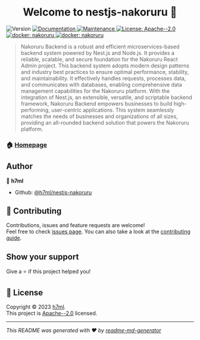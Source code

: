 <h1 align="center">Welcome to nestjs-nakoruru 👋</h1>
<p>
  <img alt="Version" src="https://img.shields.io/badge/version-0.0.1-blue.svg?cacheSeconds=2592000" />
  <a href="https://github.com/h7ml/nestjs-nakoruru#readme" target="_blank">
    <img alt="Documentation" src="https://img.shields.io/badge/documentation-yes-brightgreen.svg" />
  </a>
  <a href="https://github.com/h7ml/nestjs-nakoruru/graphs/commit-activity" target="_blank">
    <img alt="Maintenance" src="https://img.shields.io/badge/Maintained%3F-yes-green.svg" />
  </a>
  <a href="https://github.com/h7ml/nestjs-nakoruru/blob/master/LICENSE" target="_blank">
    <img alt="License: Apache--2.0" src="https://img.shields.io/github/license/h7ml/nestjs-nakoruru/nestjs-nakoruru" />
  </a>
    <a href="https://hub.docker.com/repository/docker/h7ml/nakoruru/general" target="_blank">
    <img alt="docker: nakoruru" src="https://img.shields.io/docker/v/h7ml/nakoruru" />
  </a>
  <a href="https://hub.docker.com/repository/docker/h7ml/nestjs-nakoruru/general" target="_blank">
    <img alt="docker: nakoruru" src="https://img.shields.io/docker/v/h7ml/nestjs-nakoruru" />  </a>
</p>

> Nakoruru Backend is a robust and efficient microservices-based backend system powered by Nest.js and Node.js. It provides a reliable, scalable, and secure foundation for the Nakoruru React Admin project. This backend system adopts modern design patterns and industry best practices to ensure optimal performance, stability, and maintainability. It effectively handles requests, processes data, and communicates with databases, enabling comprehensive data management capabilities for the Nakoruru platform. With the integration of Nest.js, an extensible, versatile, and scriptable backend framework, Nakoruru Backend empowers businesses to build high-performing, user-centric applications. This system seamlessly matches the needs of businesses and organizations of all sizes, providing an all-rounded backend solution that powers the Nakoruru platform.

### 🏠 [Homepage](https://nestjs-nakoruru.h7ml.cn)

## Author

👤 **h7ml**

- Github: [@h7ml/nestjs-nakoruru](https://github.com/h7ml/nestjs-nakoruru)

## 🤝 Contributing

Contributions, issues and feature requests are welcome!<br />Feel free to check [issues page](https://github.com/h7ml/nestjs-nakoruru/issues). You can also take a look at the [contributing guide](https://github.com/h7ml/nestjs-nakoruru/blob/master/CONTRIBUTING.md).

## Show your support

Give a ⭐️ if this project helped you!

## 📝 License

Copyright © 2023 [h7ml](https://github.com/h7ml/nestjs-nakoruru).<br />
This project is [Apache--2.0](https://github.com/h7ml/nestjs-nakoruru/blob/master/LICENSE) licensed.

---

_This README was generated with ❤️ by [readme-md-generator](https://github.com/kefranabg/readme-md-generator)_
